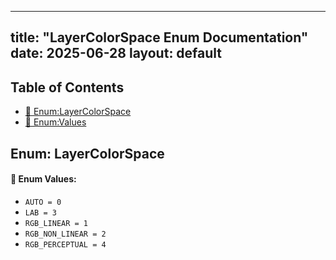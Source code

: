 <!-- Formatted by A³BS formatter.py -->
<!-- Generated by A³BS document.py -->
---
title: "LayerColorSpace Enum Documentation"
date: 2025-06-28
layout: default
---

## Table of Contents
- [🔧 Enum:LayerColorSpace](#enum-layercolorspace)
- [🔧 Enum:Values](#enum-values)
## Enum: LayerColorSpace
#### 📝 Enum Values:
<a name="enum-values"></a>
  - `AUTO = 0`
  - `LAB = 3`
  - `RGB_LINEAR = 1`
  - `RGB_NON_LINEAR = 2`
  - `RGB_PERCEPTUAL = 4`